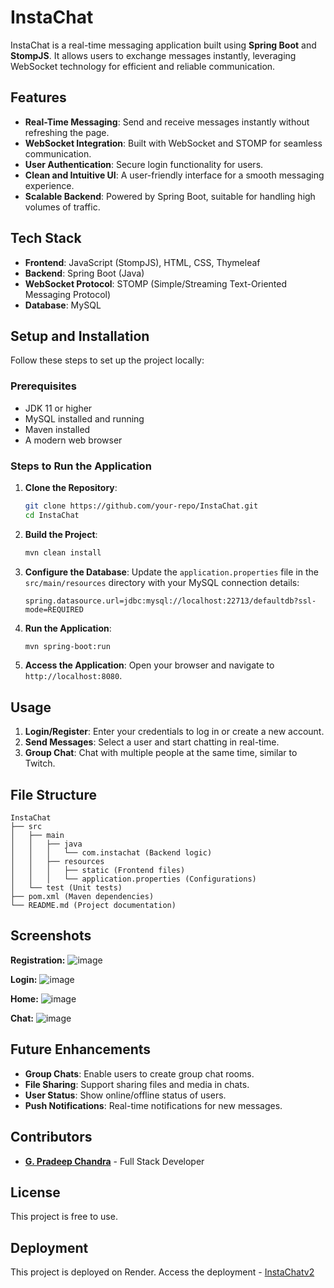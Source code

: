 

# InstaChat

InstaChat is a real-time messaging application built using **Spring Boot** and **StompJS**. It allows users to exchange messages instantly, leveraging WebSocket technology for efficient and reliable communication.

## Features

- **Real-Time Messaging**: Send and receive messages instantly without refreshing the page.
- **WebSocket Integration**: Built with WebSocket and STOMP for seamless communication.
- **User Authentication**: Secure login functionality for users.
- **Clean and Intuitive UI**: A user-friendly interface for a smooth messaging experience.
- **Scalable Backend**: Powered by Spring Boot, suitable for handling high volumes of traffic.

## Tech Stack

- **Frontend**: JavaScript (StompJS), HTML, CSS, Thymeleaf
- **Backend**: Spring Boot (Java)
- **WebSocket Protocol**: STOMP (Simple/Streaming Text-Oriented Messaging Protocol)
- **Database**: MySQL 

## Setup and Installation

Follow these steps to set up the project locally:

### Prerequisites

- JDK 11 or higher
- MySQL installed and running
- Maven installed
- A modern web browser

### Steps to Run the Application

1. **Clone the Repository**:
    ```bash
    git clone https://github.com/your-repo/InstaChat.git
    cd InstaChat
    ```

2. **Build the Project**:
    ```bash
    mvn clean install
    ```

3. **Configure the Database**:
   Update the `application.properties` file in the `src/main/resources` directory with your MySQL connection details:
    ```properties
    spring.datasource.url=jdbc:mysql://localhost:22713/defaultdb?ssl-mode=REQUIRED
    ```

4. **Run the Application**:
    ```bash
    mvn spring-boot:run
    ```

5. **Access the Application**:
   Open your browser and navigate to `http://localhost:8080`.

## Usage

1. **Login/Register**: Enter your credentials to log in or create a new account.
2. **Send Messages**: Select a user and start chatting in real-time.
3. **Group Chat**: Chat with multiple people at the same time, similar to Twitch.

## File Structure

```
InstaChat
├── src
│   ├── main
│   │   ├── java
│   │   │   └── com.instachat (Backend logic)
│   │   ├── resources
│   │   │   ├── static (Frontend files)
│   │   │   └── application.properties (Configurations)
│   └── test (Unit tests)
├── pom.xml (Maven dependencies)
└── README.md (Project documentation)
```

## Screenshots


**Registration:**
![image](https://github.com/user-attachments/assets/2ad48e47-82f6-493b-9643-3e84da691517)

**Login:**
![image](https://github.com/user-attachments/assets/0f4a682c-2ef7-499e-8c01-22da1882f2c0)

**Home:**
![image](https://github.com/user-attachments/assets/0cf2674a-d24c-4169-a0eb-05c4556f32fa)

**Chat:**
![image](https://github.com/user-attachments/assets/8f163de5-9f1a-4d7c-ae68-6bf8cdc1aa6b)





## Future Enhancements

- **Group Chats**: Enable users to create group chat rooms.
- **File Sharing**: Support sharing files and media in chats.
- **User Status**: Show online/offline status of users.
- **Push Notifications**: Real-time notifications for new messages.

## Contributors

- **[G. Pradeep Chandra](https://github.com/Pradeep-Chandra-G)** - Full Stack Developer

## License

This project is free to use.

## Deployment

This project is deployed on Render. Access the deployment - [InstaChatv2](https://instachat-1094.onrender.com/)

